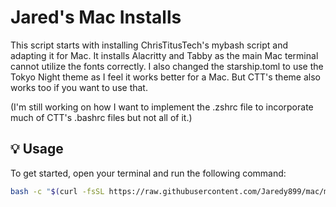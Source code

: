 # Jared's Mac Installs

This script starts with installing ChrisTitusTech's mybash script and adapting it for Mac. It installs Alacritty and Tabby as the main Mac terminal cannot utilize the fonts correctly. I also changed the starship.toml to use the Tokyo Night theme as I feel it works better for a Mac. But CTT's theme also works too if you want to use that. 

(I'm still working on how I want to implement the .zshrc file to incorporate much of CTT's .bashrc files but not all of it.)

## 💡 Usage

To get started, open your terminal and run the following command:
```bash
bash -c "$(curl -fsSL https://raw.githubusercontent.com/Jaredy899/mac/main/start.sh)"
```
